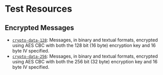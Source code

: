 # Test Resources

## Encrypted Messages

- [`crypto-data-128`](crypto-data-128.json): Messages, in binary and textual formats, encrypted using AES CBC with both the 128 bit (16 byte) encryption key and 16 byte IV specified.
- [`crypto-data-256`](crypto-data-256.json): Messages, in binary and textual formats, encrypted using AES CBC with both the 256 bit (32 byte) encryption key and 16 byte IV specified.
